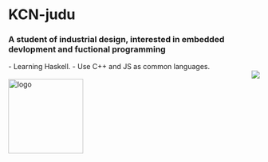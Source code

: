 # KCN-judu
### A student of industrial design, interested in embedded devlopment and fuctional programming
<div>
- Learning Haskell.
- Use C++ and JS as common languages.
</div>
<img align="right" src="https://github-readme-stats.vercel.app/api/top-langs/?username=KCN-judu&theme=tokyonight&layout=compact" align="right"/>
</br>
<img src="https://github-readme-stats.vercel.app/api?username=KCN-judu&show_icons=true&theme=gruvbox&count_private=true" height="150px" alt="logo">
